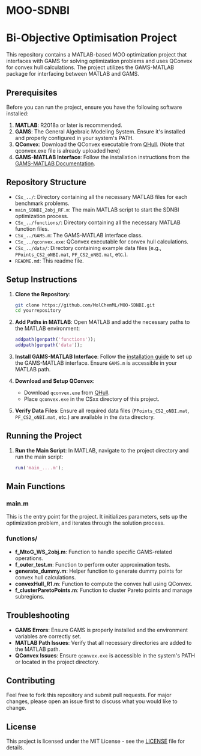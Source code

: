 # MOO-SDNBI

# Bi-Objective Optimisation Project

This repository contains a MATLAB-based MOO optimization project that interfaces with GAMS for solving optimization problems and uses QConvex for convex hull calculations. The project utilizes the GAMS-MATLAB package for interfacing between MATLAB and GAMS.

## Prerequisites

Before you can run the project, ensure you have the following software installed:

1. **MATLAB**: R2018a or later is recommended.
2. **GAMS**: The General Algebraic Modeling System. Ensure it's installed and properly configured in your system's PATH.
3. **QConvex**: Download the QConvex executable from [QHull](http://www.qhull.org/html/qconvex.htm). (Note that qconvex.exe file is already uploaded here)
4. **GAMS-MATLAB Interface**: Follow the installation instructions from the [GAMS-MATLAB Documentation](https://gams-matlab.readthedocs.io/en/latest/).

## Repository Structure

- `CSx_../`: Directory containing all the necessary MATLAB files for each benchmark problems.
- `main_SDNBI_2obj_RF.m`: The main MATLAB script to start the SDNBI optimization process.
- `CSx_../functions/`: Directory containing all the necessary MATLAB function files.
- `CSx_../GAMS.m`: The GAMS-MATLAB interface class.
- `CSx_../qconvex.exe`: QConvex executable for convex hull calculations.
- `CSx_../data/`: Directory containing example data files (e.g., `PPoints_CS2_oNBI.mat`, `PF_CS2_oNBI.mat`, etc.).
- `README.md`: This readme file.

## Setup Instructions

1. **Clone the Repository**:
    ```bash
    git clone https://github.com/MolChemML/MOO-SDNBI.git
    cd yourrepository
    ```

2. **Add Paths in MATLAB**:
    Open MATLAB and add the necessary paths to the MATLAB environment:
    ```matlab
    addpath(genpath('functions'));
    addpath(genpath('data'));
    ```

3. **Install GAMS-MATLAB Interface**:
    Follow the [installation guide](https://gams-matlab.readthedocs.io/en/latest/) to set up the GAMS-MATLAB interface. Ensure `GAMS.m` is accessible in your MATLAB path.

4. **Download and Setup QConvex**:
    - Download `qconvex.exe` from [QHull](http://www.qhull.org/html/qconvex.htm).
    - Place `qconvex.exe` in the CSxx directory of this project. 

5. **Verify Data Files**:
    Ensure all required data files (`PPoints_CS2_oNBI.mat`, `PF_CS2_oNBI.mat`, etc.) are available in the `data` directory.

## Running the Project

1. **Run the Main Script**:
    In MATLAB, navigate to the project directory and run the main script:
    ```matlab
    run('main_....m');
    ```

## Main Functions

### main.m

This is the entry point for the project. It initializes parameters, sets up the optimization problem, and iterates through the solution process.

### functions/

- **f_MtoG_WS_2obj.m**: Function to handle specific GAMS-related operations.
- **f_outer_test.m**: Function to perform outer approximation tests.
- **generate_dummy.m**: Helper function to generate dummy points for convex hull calculations.
- **convexHull_R1.m**: Function to compute the convex hull using QConvex.
- **f_clusterParetoPoints.m**: Function to cluster Pareto points and manage subregions.

## Troubleshooting

- **GAMS Errors**: Ensure GAMS is properly installed and the environment variables are correctly set.
- **MATLAB Path Issues**: Verify that all necessary directories are added to the MATLAB path.
- **QConvex Issues**: Ensure `qconvex.exe` is accessible in the system's PATH or located in the project directory.

## Contributing

Feel free to fork this repository and submit pull requests. For major changes, please open an issue first to discuss what you would like to change.

## License

This project is licensed under the MIT License - see the [LICENSE](LICENSE) file for details.

